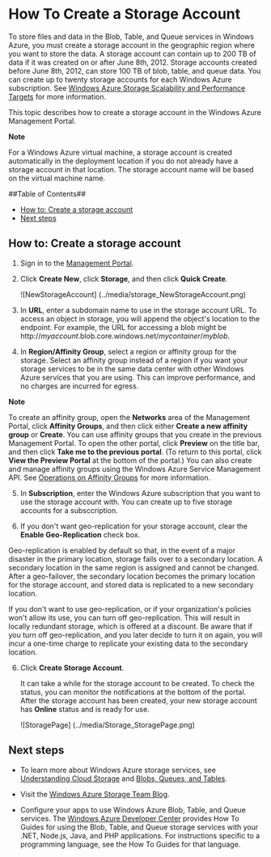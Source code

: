 <properties linkid="manage-services-how-to-create-a-storage-account" urlDisplayName="How to create" pageTitle="How to create a storage account - Windows Azure" metaKeywords="" description="Learn how to create a storage account in the Windows Azure Management Portal." metaCanonical="" services="storage" documentationCenter="" title="How To Create a Storage Account" authors=""  solutions="" writer="tysonn" manager="" editor=""  />




<h1><a id="createstorageaccount"></a>How To Create a Storage Account</h1>

To store files and data in the Blob, Table, and Queue services in Windows Azure, you must create a storage account in the geographic region where you want to store the data. A storage account can contain up to 200 TB of data if it was created on or after June 8th, 2012. Storage accounts created before June 8th, 2012, can store 100 TB of blob, table, and queue data. You can create up to twenty storage accounts for each Windows Azure subscription. See [Windows Azure Storage Scalability and Performance Targets](http://msdn.microsoft.com/en-us/library/dn249410.aspx) for more information.

This topic describes how to create a storage account in the Windows Azure Management Portal.

<div class="dev-callout"> 
<b>Note</b> 
<p>For a Windows Azure virtual machine, a storage account is created automatically in the deployment location if you do not already have a storage account in that location. The storage account name will be based on the virtual machine name.</p> 
</div>

##Table of Contents##

* [How to: Create a storage account](#create)
* [Next steps](#next)

<h2><a id="create"></a>How to: Create a storage account</h2>

1. Sign in to the [Management Portal](https://manage.windowsazure.com).

2. Click **Create New**, click **Storage**, and then click **Quick Create**.

	![NewStorageAccount] (../media/storage_NewStorageAccount.png)

3. In **URL**, enter a subdomain name to use in the storage account URL. To access an object in storage, you will append the object's location to the endpoint. For example, the URL for accessing a blob might be http://*myaccount*.blob.core.windows.net/*mycontainer*/*myblob*.

4. In **Region/Affinity Group**, select a region or affinity group for the storage.  Select an affinity group instead of a region if you want your storage services to be in the same data center with other Windows Azure services that you are using. This can improve performance, and no charges are incurred for egress.

	<div class="dev-callout"> 
<b>Note</b> 
	<p>To create an affinity group, open the <b>Networks</b> area of the Management Portal, click <b>Affinity Groups</b>, and then click either <b>Create a new affinity group</b> or <b>Create</b>. You can use affinity groups that you create in the previous Management Portal. To open the other portal, click <b>Preview</b> on the title bar, and then click <b>Take me to the previous portal</b>. (To return to this portal, click <b>View the Preview Portal</b> at the bottom of the portal.) You can also create and manage affinity groups using the Windows Azure Service Management API. See <a href="http://msdn.microsoft.com/en-us/library/windowsazure/ee460798.aspx">Operations on Affinity Groups</a> for more information.</p> 
</div>

5. In **Subscription**, enter the Windows Azure subscription that you want to use the storage account with. You can create up to five storage accounts for a subsccription.

6. If you don't want geo-replication for your storage account, clear the **Enable Geo-Replication** check box.

 Geo-replication is enabled by default so that, in the event of a major disaster in the primary location, storage fails over to a secondary location. A secondary location in the same region is assigned and cannot be changed. After a geo-failover, the secondary location becomes the primary location for the storage account, and stored data is replicated to a new secondary location.

 If you don't want to use geo-replication, or if your organization's policies won't allow its use, you can turn off geo-replication. This will result in locally redundant storage, which is offered at a discount. Be aware that if you turn off geo-replication, and you later decide to turn it on again, you will incur a one-time charge to replicate your existing data to the secondary location.

6. Click **Create Storage Account**.

	It can take a while for the storage account to be created. To check the status, you can monitor the notifications at the bottom of the portal. After the storage account has been created, your new storage account has **Online** status and is ready for use. 

	![StoragePage] (../media/Storage_StoragePage.png)

<h2><a id="next"></a>Next steps</h2>

- To learn more about Windows Azure storage services, see [Understanding Cloud Storage](http://www.windowsazure.com/en-us/develop/net/fundamentals/cloud-storage/) and [Blobs, Queues, and Tables](http://msdn.microsoft.com/en-us/library/gg433040.aspx). 

- Visit the [Windows Azure Storage Team Blog](http://blogs.msdn.com/b/windowsazurestorage/).

- Configure your apps to use Windows Azure Blob, Table, and Queue services. The [Windows Azure Developer Center](http://www.windowsazure.com/en-us/develop/overview/) provides How To Guides for using the Blob, Table, and Queue storage services with your .NET, Node.js, Java, and PHP applications. For instructions specific to a programming language, see the How To Guides for that language.